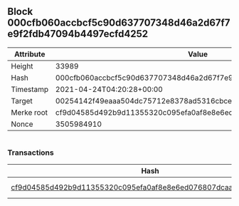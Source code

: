 ## Block 000cfb060accbcf5c90d637707348d46a2d67f7e9f2fdb47094b4497ecfd4252

Attribute | Value
--- | ---
Height | 33989
Hash | 000cfb060accbcf5c90d637707348d46a2d67f7e9f2fdb47094b4497ecfd4252
Timestamp | 2021-04-24T04:20:28+00:00
Target | 00254142f49eaaa504dc75712e8378ad5316cbcead634704b3734b6271167cc4
Merke root | cf9d04585d492b9d11355320c095efa0af8e8e6ed076807dcaa209f9a5d9641c
Nonce | 3505984910

```

```

### Transactions

Hash | Amount
--- | ---
[cf9d04585d492b9d11355320c095efa0af8e8e6ed076807dcaa209f9a5d9641c](cf9d04585d492b9d11355320c095efa0af8e8e6ed076807dcaa209f9a5d9641c.md) | 10.00000000 SKEPTI 
